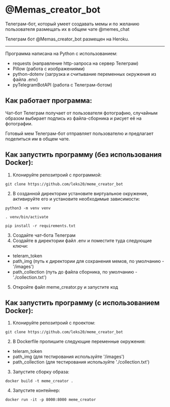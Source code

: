 # @Memas_creator_bot
Телеграм-бот, который умеет создавать мемы и по желанию пользователя размещать их в общем чате @memes_chat

Телеграм бот @Memas_creator_bot размещен на Heroku.
___________________________________________________
Программа написана на Python с использованием:
- requests (направление http-запроса на сервер Телеграм)
- Pillow (работа с изображениями)
- python-dotenv (загрузка и считывание переменных окружения из файла .env)
- pyTelegramBotAPI (работа с Телеграм-ботом)

## Как работает программа:
Чат-бот Телеграм получает от пользователя фотографию, случайным образом выбирает подпись из файла-сборника и рисует её на фотографии.

Готовый мем Телеграм-бот отправляет пользователю и предлагает поделиться им в общем чате.

## Как запустить программу (без использования Docker):

1) Клонируйте репозитроий с программой:
```
git clone https://github.com/leks20/meme_creator_bot
```
2) В созданной директории установите виртуальное окружение, активируйте его и установите необходимые зависимости:
```
python3 -m venv venv

. venv/bin/activate

pip install -r requirements.txt
```
3) Создайте чат-бота Телеграм
4) Создайте в директории файл .env и поместите туда следующие ключи:
- teleram_token
- path_img (путь к директории для сохранения мемов, по умолчанию - '/images')
- path_collection (путь до файла сборника, по умолчанию - './collection.txt')

5) Откройте файл meme_creator.py и запустите код

## Как запустить программу (c использованием Docker):

1) Клонируйте репозитроий с проектом:
```
git clone https://github.com/leks20/meme_creator_bot
```
2) В Dockerfile пропишите следующие переменные окружения:
- teleram_token
- path_img (для тестирования используйте '/images')
- path_collection (для тестирования используйте './collection.txt')
3) Запустите сборку образа:
```
docker build -t meme_creator .
```
4) Запустите контейнер:
```
docker run -it -p 8000:8000 meme_creator
```
